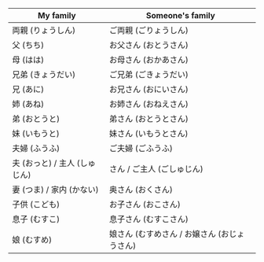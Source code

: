 | My family                     | Someone's family                             |
| ---                           | ---                                          |
| 両親 (りょうしん)             | ご両親 (ごりょうしん)                        |
| 父 (ちち)                     | お父さん (おとうさん)                        |
| 母 (はは)                     | お母さん (おかあさん)                        |
| 兄弟 (きょうだい)             | ご兄弟 (ごきょうだい)                        |
| 兄 (あに)                     | お兄さん (おにいさん)                        |
| 姉 (あね)                     | お姉さん (おねえさん)                        |
| 弟 (おとうと)                 | 弟さん (おとうとさん)                        |
| 妹 (いもうと)                 | 妹さん (いもうとさん)                        |
| 夫婦 (ふうふ)                 | ご夫婦 (ごふうふ)                            |
| 夫 (おっと) / 主人 (しゅじん) | さん / ご主人 (ごしゅじん)                   |
| 妻 (つま) / 家内 (かない)     | 奥さん (おくさん)                            |
| 子供 (こども)                 | お子さん (おこさん)                          |
| 息子 (むすこ)                 | 息子さん (むすこさん)                        |
| 娘 (むすめ)                   | 娘さん (むすめさん / お嬢さん (おじょうさん) |


